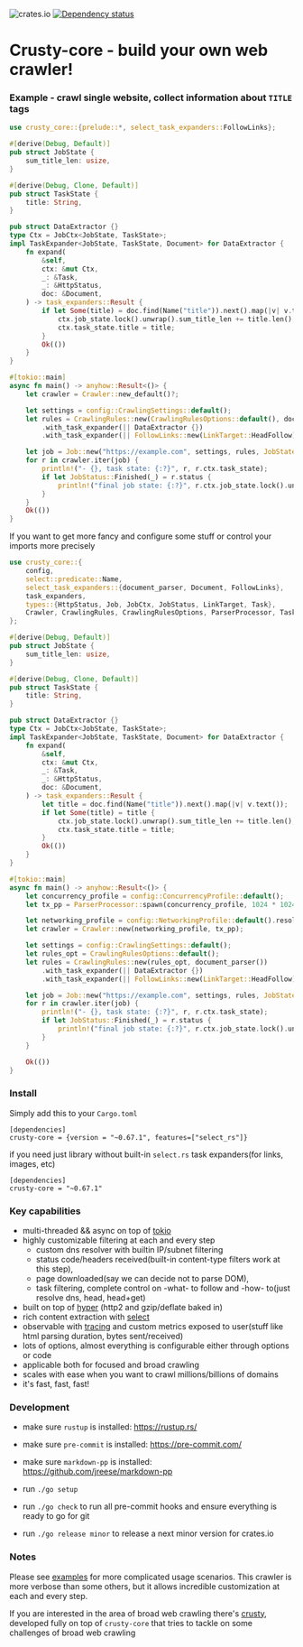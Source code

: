 ![crates.io](https://img.shields.io/crates/v/crusty-core.svg)
[![Dependency status](https://deps.rs/repo/github/let4be/crusty-core/status.svg)](https://deps.rs/repo/github/let4be/crusty-core)

# Crusty-core - build your own web crawler!

### Example - crawl single website, collect information about `TITLE` tags

```rust
use crusty_core::{prelude::*, select_task_expanders::FollowLinks};

#[derive(Debug, Default)]
pub struct JobState {
    sum_title_len: usize,
}

#[derive(Debug, Clone, Default)]
pub struct TaskState {
    title: String,
}

pub struct DataExtractor {}
type Ctx = JobCtx<JobState, TaskState>;
impl TaskExpander<JobState, TaskState, Document> for DataExtractor {
    fn expand(
        &self,
        ctx: &mut Ctx,
        _: &Task,
        _: &HttpStatus,
        doc: &Document,
    ) -> task_expanders::Result {
        if let Some(title) = doc.find(Name("title")).next().map(|v| v.text()) {
            ctx.job_state.lock().unwrap().sum_title_len += title.len();
            ctx.task_state.title = title;
        }
        Ok(())
    }
}

#[tokio::main]
async fn main() -> anyhow::Result<()> {
    let crawler = Crawler::new_default()?;

    let settings = config::CrawlingSettings::default();
    let rules = CrawlingRules::new(CrawlingRulesOptions::default(), document_parser())
        .with_task_expander(|| DataExtractor {})
        .with_task_expander(|| FollowLinks::new(LinkTarget::HeadFollow));

    let job = Job::new("https://example.com", settings, rules, JobState::default())?;
    for r in crawler.iter(job) {
        println!("- {}, task state: {:?}", r, r.ctx.task_state);
        if let JobStatus::Finished(_) = r.status {
            println!("final job state: {:?}", r.ctx.job_state.lock().unwrap());
        }
    }
    Ok(())
}

```

If you want to get more fancy and configure some stuff or control your imports more precisely

```rust
use crusty_core::{
    config,
    select::predicate::Name,
    select_task_expanders::{document_parser, Document, FollowLinks},
    task_expanders,
    types::{HttpStatus, Job, JobCtx, JobStatus, LinkTarget, Task},
    Crawler, CrawlingRules, CrawlingRulesOptions, ParserProcessor, TaskExpander,
};

#[derive(Debug, Default)]
pub struct JobState {
    sum_title_len: usize,
}

#[derive(Debug, Clone, Default)]
pub struct TaskState {
    title: String,
}

pub struct DataExtractor {}
type Ctx = JobCtx<JobState, TaskState>;
impl TaskExpander<JobState, TaskState, Document> for DataExtractor {
    fn expand(
        &self,
        ctx: &mut Ctx,
        _: &Task,
        _: &HttpStatus,
        doc: &Document,
    ) -> task_expanders::Result {
        let title = doc.find(Name("title")).next().map(|v| v.text());
        if let Some(title) = title {
            ctx.job_state.lock().unwrap().sum_title_len += title.len();
            ctx.task_state.title = title;
        }
        Ok(())
    }
}

#[tokio::main]
async fn main() -> anyhow::Result<()> {
    let concurrency_profile = config::ConcurrencyProfile::default();
    let tx_pp = ParserProcessor::spawn(concurrency_profile, 1024 * 1024 * 32);

    let networking_profile = config::NetworkingProfile::default().resolve()?;
    let crawler = Crawler::new(networking_profile, tx_pp);

    let settings = config::CrawlingSettings::default();
    let rules_opt = CrawlingRulesOptions::default();
    let rules = CrawlingRules::new(rules_opt, document_parser())
        .with_task_expander(|| DataExtractor {})
        .with_task_expander(|| FollowLinks::new(LinkTarget::HeadFollow));

    let job = Job::new("https://example.com", settings, rules, JobState::default())?;
    for r in crawler.iter(job) {
        println!("- {}, task state: {:?}", r, r.ctx.task_state);
        if let JobStatus::Finished(_) = r.status {
            println!("final job state: {:?}", r.ctx.job_state.lock().unwrap());
        }
    }

    Ok(())
}

```

### Install

Simply add this to your `Cargo.toml`
```
[dependencies]
crusty-core = {version = "~0.67.1", features=["select_rs"]}
```

if you need just library without built-in `select.rs` task expanders(for links, images, etc)
```
[dependencies]
crusty-core = "~0.67.1"
```

### Key capabilities

- multi-threaded && async on top of [tokio](https://github.com/tokio-rs/tokio)
- highly customizable filtering at each and every step
    - custom dns resolver with builtin IP/subnet filtering
    - status code/headers received(built-in content-type filters work at this step),
    - page downloaded(say we can decide not to parse DOM),
    - task filtering, complete control on -what- to follow and -how- to(just resolve dns, head, head+get)
- built on top of [hyper](https://github.com/hyperium/hyper) (http2 and gzip/deflate baked in)
- rich content extraction with [select](https://github.com/utkarshkukreti/select.rs)
- observable with [tracing](https://github.com/tokio-rs/tracing) and custom metrics exposed to user(stuff like html parsing duration, bytes sent/received)
- lots of options, almost everything is configurable either through options or code
- applicable both for focused and broad crawling
- scales with ease when you want to crawl millions/billions of domains
- it's fast, fast, fast!

### Development

- make sure `rustup` is installed: https://rustup.rs/

- make sure `pre-commit` is installed: https://pre-commit.com/

- make sure `markdown-pp` is installed: https://github.com/jreese/markdown-pp

- run `./go setup`

- run `./go check` to run all pre-commit hooks and ensure everything is ready to go for git

- run `./go release minor` to release a next minor version for crates.io

### Notes

Please see [examples](examples) for more complicated usage scenarios.
This crawler is more verbose than some others, but it allows incredible customization at each and every step.

If you are interested in the area of broad web crawling there's [crusty](https://github.com/let4be/crusty), developed fully on top of `crusty-core` that tries to tackle on some challenges of broad web crawling
